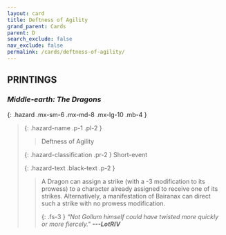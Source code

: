 ```yaml
---
layout: card
title: Deftness of Agility
grand_parent: Cards
parent: D
search_exclude: false
nav_exclude: false
permalink: /cards/deftness-of-agility/
---
```


## PRINTINGS


### _Middle-earth: The Dragons_

{: .hazard .mx-sm-6 .mx-md-8 .mx-lg-10 .mb-4 }
> {: .hazard-name .p-1 .pl-2 }
> > <div class="hazard-mp"></div>
> > <div class="card-name">Deftness of Agility</div>
>
> {: .hazard-classification .pr-2 }
> Short-event
>
> {: .hazard-text .black-text .p-2 }
> > A Dragon can assign a strike (with a -3 modification to its prowess) to a character already assigned to receive one of its strikes. Alternatively, a manifestation of Bairanax can direct such a strike with no prowess modification. 
> > 
> > {: .fs-3 } 
> > _“Not Gollum himself could have twisted more quickly or more fiercely."_ ***---&#65279;LotRIV*** 
>
